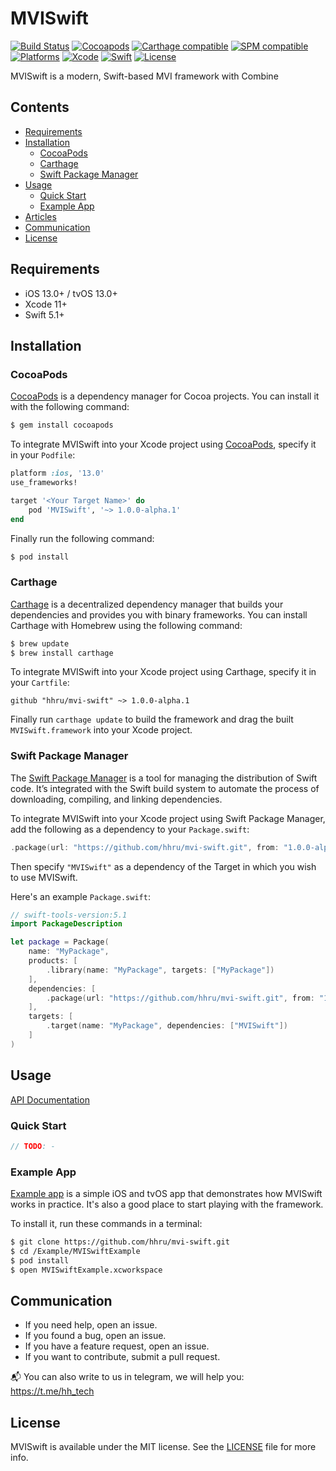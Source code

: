 # MVISwift
[![Build Status](https://github.com/hhru/mvi-swift/workflows/CI/badge.svg?branch=main)](https://github.com/hhru/mvi-swift/actions)
[![Cocoapods](https://img.shields.io/cocoapods/v/mvi-swift.svg?style=flat)](http://cocoapods.org/pods/mvi-swift)
[![Carthage compatible](https://img.shields.io/badge/Carthage-Compatible-brightgreen.svg?style=flat)](https://github.com/Carthage/Carthage)
[![SPM compatible](https://img.shields.io/badge/SPM-Compatible-brightgreen.svg?style=flat)](https://swift.org/package-manager/)
[![Platforms](https://img.shields.io/cocoapods/p/mvi-swift.svg?style=flat)](https://developer.apple.com/discover/)
[![Xcode](https://img.shields.io/badge/Xcode-11-blue.svg)](https://developer.apple.com/xcode)
[![Swift](https://img.shields.io/badge/Swift-5.1-orange.svg)](https://swift.org)
[![License](https://img.shields.io/github/license/hhru/mvi-swift.svg)](https://opensource.org/licenses/MIT)

MVISwift is a modern, Swift-based MVI framework with Combine


## Contents
- [Requirements](#requirements)
- [Installation](#installation)
    - [CocoaPods](#cocoapods)
    - [Carthage](#carthage)
    - [Swift Package Manager](#swift-package-manager)
- [Usage](#usage)
    - [Quick Start](#quick-start)
    - [Example App](#example-app)
- [Articles](#articles)
- [Communication](#communication)
- [License](#license)


## Requirements
- iOS 13.0+ / tvOS 13.0+
- Xcode 11+
- Swift 5.1+


## Installation
### CocoaPods
[CocoaPods](http://cocoapods.org) is a dependency manager for Cocoa projects. You can install it with the following command:
``` bash
$ gem install cocoapods
```

To integrate MVISwift into your Xcode project using [CocoaPods](http://cocoapods.org), specify it in your `Podfile`:
``` ruby
platform :ios, '13.0'
use_frameworks!

target '<Your Target Name>' do
    pod 'MVISwift', '~> 1.0.0-alpha.1'
end
```

Finally run the following command:
``` bash
$ pod install
```

### Carthage
[Carthage](https://github.com/Carthage/Carthage) is a decentralized dependency manager that builds your dependencies and provides you with binary frameworks. You can install Carthage with Homebrew using the following command:
``` sh
$ brew update
$ brew install carthage
```

To integrate MVISwift into your Xcode project using Carthage, specify it in your `Cartfile`:
``` ogdl
github "hhru/mvi-swift" ~> 1.0.0-alpha.1
```

Finally run `carthage update` to build the framework and drag the built `MVISwift.framework` into your Xcode project.

### Swift Package Manager

The [Swift Package Manager](https://swift.org/package-manager/) is a tool for managing the distribution of Swift code. It’s integrated with the Swift build system to automate the process of downloading, compiling, and linking dependencies.

To integrate MVISwift into your Xcode project using Swift Package Manager,
add the following as a dependency to your `Package.swift`:
``` swift
.package(url: "https://github.com/hhru/mvi-swift.git", from: "1.0.0-alpha.1")
```
Then specify `"MVISwift"` as a dependency of the Target in which you wish to use MVISwift.

Here's an example `Package.swift`:
``` swift
// swift-tools-version:5.1
import PackageDescription

let package = Package(
    name: "MyPackage",
    products: [
        .library(name: "MyPackage", targets: ["MyPackage"])
    ],
    dependencies: [
        .package(url: "https://github.com/hhru/mvi-swift.git", from: "1.0.0-alpha.1")
    ],
    targets: [
        .target(name: "MyPackage", dependencies: ["MVISwift"])
    ]
)
```


## Usage

[API Documentation](http://tech.hh.ru/mvi-swift/)

### Quick Start


``` swift
// TODO: -
```

### Example App
[Example app](Example) is a simple iOS and tvOS app that demonstrates how MVISwift works in practice.
It's also a good place to start playing with the framework.

To install it, run these commands in a terminal:

``` sh
$ git clone https://github.com/hhru/mvi-swift.git
$ cd /Example/MVISwiftExample
$ pod install
$ open MVISwiftExample.xcworkspace
```


## Communication
- If you need help, open an issue.
- If you found a bug, open an issue.
- If you have a feature request, open an issue.
- If you want to contribute, submit a pull request.

📬 You can also write to us in telegram, we will help you: https://t.me/hh_tech


## License
MVISwift is available under the MIT license. See the [LICENSE](LICENSE) file for more info.
